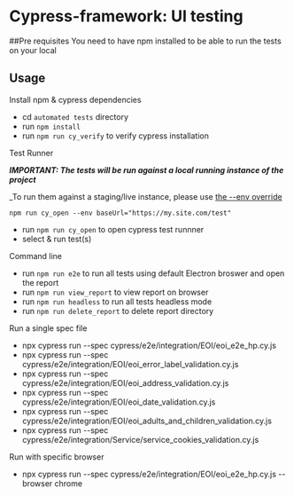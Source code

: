 # Cypress-framework: UI testing

##Pre requisites
You need to have npm installed to be able to run the tests on your local

## Usage

Install npm & cypress dependencies

- cd `automated tests` directory
- run `npm install`
- run `npm run cy_verify` to verify cypress installation

Test Runner

_**IMPORTANT: The tests will be run against a local running instance of the project**_

\_To run them against a staging/live instance, please use [the --env override](https://docs.cypress.io/guides/guides/environment-variables#Option-4-env)

`npm run cy_open --env baseUrl="https://my.site.com/test"`

- run `npm run cy_open` to open cypress test runnner
- select & run test(s)

Command line

- run `npm run e2e` to run all tests using default Electron broswer and open the report
- run `npm run view_report` to view report on browser
- run `npm run headless` to run all tests headless mode
- run `npm run delete_report` to delete report directory

Run a single spec file

- npx cypress run --spec cypress/e2e/integration/EOI/eoi_e2e_hp.cy.js
- npx cypress run --spec cypress/e2e/integration/EOI/eoi_error_label_validation.cy.js
- npx cypress run --spec cypress/e2e/integration/EOI/eoi_address_validation.cy.js
- npx cypress run --spec cypress/e2e/integration/EOI/eoi_date_validation.cy.js
- npx cypress run --spec cypress/e2e/integration/EOI/eoi_adults_and_children_validation.cy.js
- npx cypress run --spec cypress/e2e/integration/Service/service_cookies_validation.cy.js

Run with specific browser

- npx cypress run --spec cypress/e2e/integration/EOI/eoi_e2e_hp.cy.js --browser chrome
